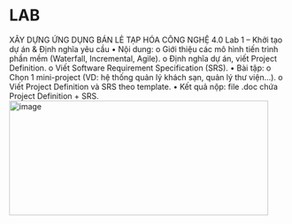 # LAB
XÂY DỰNG ỨNG DỤNG BÁN LẺ TẠP HÓA CÔNG NGHỆ 4.0
Lab 1 – Khởi tạo dự án & Định nghĩa yêu cầu
•	Nội dung:
o	Giới thiệu các mô hình tiến trình phần mềm (Waterfall, Incremental, Agile).
o	Định nghĩa dự án, viết Project Definition.
o	Viết Software Requirement Specification (SRS).
•	Bài tập:
o	Chọn 1 mini-project (VD: hệ thống quản lý khách sạn, quản lý thư viện…).
o	Viết Project Definition và SRS theo template.
•	Kết quả nộp: file .doc chứa Project Definition + SRS.
<img width="468" height="208" alt="image" src="https://github.com/user-attachments/assets/5afcd4c3-ef67-45a6-9046-e8f39d8ce80e" />
